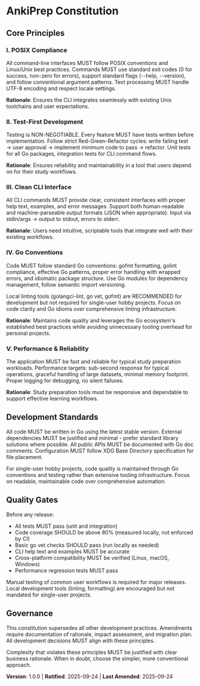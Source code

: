 <!--
Sync Impact Report:
- Version change: template → 1.0.0 (initial creation)
- Modified principles: All principles defined for Go CLI application
- Added sections: Core Principles, Development Standards, Quality Gates, Governance
- Removed sections: None (initial creation)
- Templates requiring updates: ✅ aligned with plan-template.md, spec-template.md, tasks-template.md
- Follow-up TODOs: None
-->

# AnkiPrep Constitution

## Core Principles

### I. POSIX Compliance

All command-line interfaces MUST follow POSIX conventions and Linux/Unix best practices.
Commands MUST use standard exit codes (0 for success, non-zero for errors), support
standard flags (--help, --version), and follow conventional argument patterns.
Text processing MUST handle UTF-8 encoding and respect locale settings.

**Rationale**: Ensures the CLI integrates seamlessly with existing Unix toolchains
and user expectations.

### II. Test-First Development

Testing is NON-NEGOTIABLE. Every feature MUST have tests written before implementation.
Follow strict Red-Green-Refactor cycles: write failing test → user approval →
implement minimum code to pass → refactor. Unit tests for all Go packages,
integration tests for CLI command flows.

**Rationale**: Ensures reliability and maintainability in a tool that users depend on
for their study workflows.

### III. Clean CLI Interface

All CLI commands MUST provide clear, consistent interfaces with proper help text,
examples, and error messages. Support both human-readable and machine-parseable output
formats (JSON when appropriate). Input via stdin/args → output to stdout,
errors to stderr.

**Rationale**: Users need intuitive, scriptable tools that integrate well with
their existing workflows.

### IV. Go Conventions

Code MUST follow standard Go conventions: gofmt formatting, golint compliance,
effective Go patterns, proper error handling with wrapped errors, and idiomatic
package structure. Use Go modules for dependency management, follow semantic
import versioning.

Local linting tools (golangci-lint, go vet, gofmt) are RECOMMENDED for development
but not required for single-user hobby projects. Focus on code clarity and Go idioms
over comprehensive linting infrastructure.

**Rationale**: Maintains code quality and leverages the Go ecosystem's established
best practices while avoiding unnecessary tooling overhead for personal projects.

### V. Performance & Reliability

The application MUST be fast and reliable for typical study preparation workloads.
Performance targets: sub-second response for typical operations, graceful handling
of large datasets, minimal memory footprint. Proper logging for debugging,
no silent failures.

**Rationale**: Study preparation tools must be responsive and dependable to support
effective learning workflows.

## Development Standards

All code MUST be written in Go using the latest stable version. External dependencies
MUST be justified and minimal - prefer standard library solutions where possible.
All public APIs MUST be documented with Go doc comments. Configuration MUST follow
XDG Base Directory specification for file placement.

For single-user hobby projects, code quality is maintained through Go conventions
and testing rather than extensive tooling infrastructure. Focus on readable,
maintainable code over comprehensive automation.

## Quality Gates

Before any release:

- All tests MUST pass (unit and integration)
- Code coverage SHOULD be above 80% (measured locally, not enforced by CI)
- Basic go vet checks SHOULD pass (run locally as needed)
- CLI help text and examples MUST be accurate
- Cross-platform compatibility MUST be verified (Linux, macOS, Windows)
- Performance regression tests MUST pass

Manual testing of common user workflows is required for major releases.
Local development tools (linting, formatting) are encouraged but not mandated
for single-user projects.

## Governance

This constitution supersedes all other development practices. Amendments require
documentation of rationale, impact assessment, and migration plan. All development
decisions MUST align with these principles.

Complexity that violates these principles MUST be justified with clear business
rationale. When in doubt, choose the simpler, more conventional approach.

**Version**: 1.0.0 | **Ratified**: 2025-09-24 | **Last Amended**: 2025-09-24
